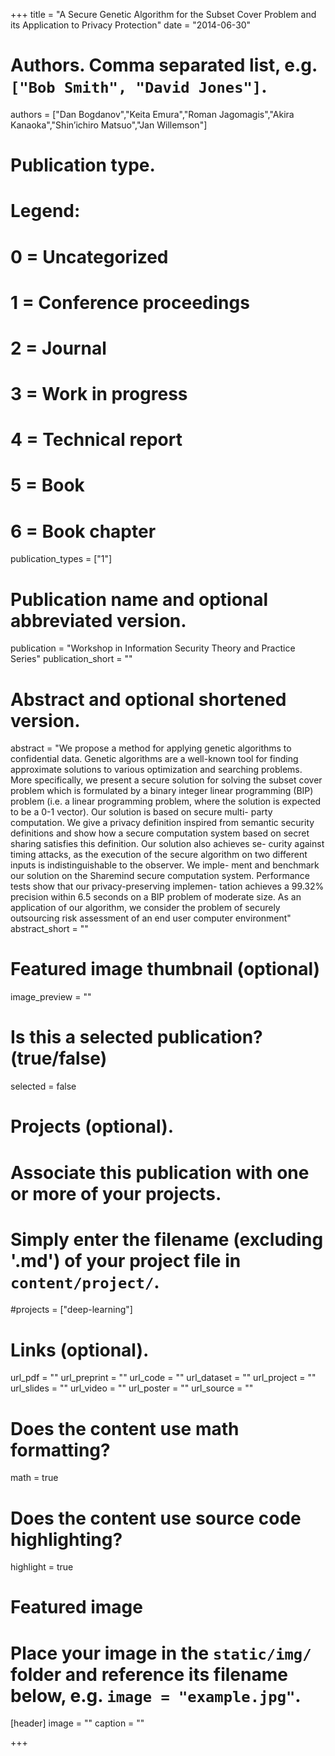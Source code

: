 +++
title = "A Secure Genetic Algorithm for the Subset Cover Problem and its Application to Privacy Protection"
date = "2014-06-30"

# Authors. Comma separated list, e.g. `["Bob Smith", "David Jones"]`.
authors = ["Dan Bogdanov","Keita Emura","Roman Jagomagis","Akira Kanaoka","Shin’ichiro Matsuo","Jan Willemson"]

# Publication type.
# Legend:
# 0 = Uncategorized
# 1 = Conference proceedings
# 2 = Journal
# 3 = Work in progress
# 4 = Technical report
# 5 = Book
# 6 = Book chapter
publication_types = ["1"]

# Publication name and optional abbreviated version.
publication = "Workshop in Information Security Theory and Practice Series"
publication_short = ""

# Abstract and optional shortened version.
abstract = "We propose a method for applying genetic algorithms to confidential data. Genetic algorithms are a well-known tool for finding approximate solutions to various optimization and searching problems. More specifically, we present a secure solution for solving the subset cover problem which is formulated by a binary integer linear programming (BIP) problem (i.e. a linear programming problem, where the solution is expected to be a 0-1 vector). Our solution is based on secure multi- party computation. We give a privacy definition inspired from semantic security definitions and show how a secure computation system based on secret sharing satisfies this definition. Our solution also achieves se- curity against timing attacks, as the execution of the secure algorithm on two different inputs is indistinguishable to the observer. We imple- ment and benchmark our solution on the Sharemind secure computation system. Performance tests show that our privacy-preserving implemen- tation achieves a 99.32% precision within 6.5 seconds on a BIP problem of moderate size. As an application of our algorithm, we consider the problem of securely outsourcing risk assessment of an end user computer environment"
abstract_short = ""

# Featured image thumbnail (optional)
image_preview = ""

# Is this a selected publication? (true/false)
selected = false

# Projects (optional).
#   Associate this publication with one or more of your projects.
#   Simply enter the filename (excluding '.md') of your project file in `content/project/`.
#projects = ["deep-learning"]

# Links (optional).
url_pdf = ""
url_preprint = ""
url_code = ""
url_dataset = ""
url_project = ""
url_slides = ""
url_video = ""
url_poster = ""
url_source = ""

# Does the content use math formatting?
math = true

# Does the content use source code highlighting?
highlight = true

# Featured image
# Place your image in the `static/img/` folder and reference its filename below, e.g. `image = "example.jpg"`.
[header]
image = ""
caption = ""

+++